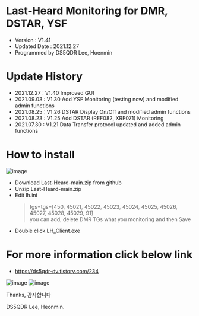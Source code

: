 # Last-Heard Monitoring for DMR, DSTAR, YSF
- Version : V1.41
- Updated Date : 2021.12.27
- Programmed by DS5QDR Lee, Hoenmin

# Update History
- 2021.12.27 : V1.40 Improved GUI
- 2021.09.03 : V1.30 Add YSF Monitoring (testing now) and modified admin functions
- 2021.08.25 : V1.26 DSTAR Display On/Off and modified admin functions
- 2021.08.23 : V1.25 Add DSTAR (REF082, XRF071) Monitoring
- 2021.07.30 : V1.21 Data Transfer protocol updated and added admin functions

# How to install
![image](https://user-images.githubusercontent.com/64110724/130436139-be3ffe78-efc5-44a1-bbdb-e2ee2374c8ce.png)
- Download Last-Heard-main.zip from github
- Unzip Last-Heard-main.zip 
- Edit lh.ini 
   > tgs=tgs=[450, 45021, 45022, 45023, 45024, 45025, 45026, 45027, 45028, 45029, 91]  
   > you can add, delete DMR TGs what you monitoring 
   > and then Save 
- Double click LH_Client.exe 

# For more information click below link
- https://ds5qdr-dv.tistory.com/234

![image](https://user-images.githubusercontent.com/64110724/123597205-ff1ab380-d82d-11eb-8423-490047bc3ef3.png)
![image](https://user-images.githubusercontent.com/64110724/130441242-9ae69e76-f0dd-46ef-b668-b317c7fe10cf.png)



Thanks, 감사합니다

DS5QDR Lee, Heonmin.
